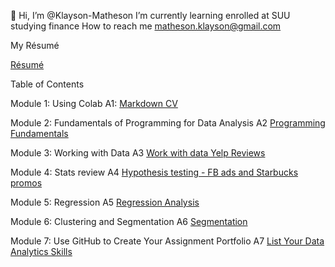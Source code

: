 👋 Hi, I’m @Klayson-Matheson
 I’m currently learning enrolled at SUU studying finance
How to reach me matheson.klayson@gmail.com

<!---
Klayson-Matheson/Klayson-Matheson is a ✨ special ✨ repository because its `README.md` (this file) appears on your GitHub profile.
You can click the Preview link to take a look at your changes.
--->
My Résumé

[Résumé](https://colab.research.google.com/drive/1efIAZ38mod-1NiQ6exkACCa_H0o-sWig)

Table of Contents

Module 1: Using Colab
A1: [Markdown CV](https://colab.research.google.com/drive/1efIAZ38mod-1NiQ6exkACCa_H0o-sWig)

Module 2: Fundamentals of Programming for Data Analysis
A2 [Programming Fundamentals](https://colab.research.google.com/drive/1lnyYWjw5Mh-K6K86ahCoiQr4btLaZwiQ)

Module 3: Working with Data
A3 [Work with data Yelp Reviews](https://colab.research.google.com/drive/1WEYGVgNNIf-xKXxZlPtEE5JMqDVJEnD1)

Module 4: Stats review
A4 [Hypothesis testing - FB ads and Starbucks promos](https://colab.research.google.com/drive/1CBXea6JTOUOby7C_vEPRrq2d10DhK90Z)

Module 5: Regression
A5 [Regression Analysis](https://colab.research.google.com/drive/16Sg3ZUCAJ2lETg5BwHp2XWu4tqYTJLp4)

Module 6: Clustering and Segmentation
A6 [Segmentation](https://colab.research.google.com/drive/1XwPHi9czLsubyfV-d3qSGuwAsSvDM8v8#scrollTo=5EpCCf8yaNid)

Module 7: Use GitHub to Create Your Assignment Portfolio
A7 [List Your Data Analytics Skills](https://github.com/Klayson-Matheson/Klayson-Matheson/new/main?filename=README)
